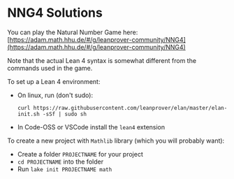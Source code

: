 # NNG4 Solutions
You can play the Natural Number Game here: [https://adam.math.hhu.de/#/g/leanprover-community/NNG4](https://adam.math.hhu.de/#/g/leanprover-community/NNG4)

Note that the actual Lean 4 syntax is somewhat different from the commands used in the game.

To set up a Lean 4 environment:
- On linux, run (don't sudo):

  `curl https://raw.githubusercontent.com/leanprover/elan/master/elan-init.sh -sSf | sudo sh`
- In Code-OSS or VSCode install the `lean4` extension

To create a new project with `Mathlib` library (which you will probably want):
- Create a folder `PROJECTNAME` for your project
- `cd PROJECTNAME` into the folder
- Run `lake init PROJECTNAME math`
